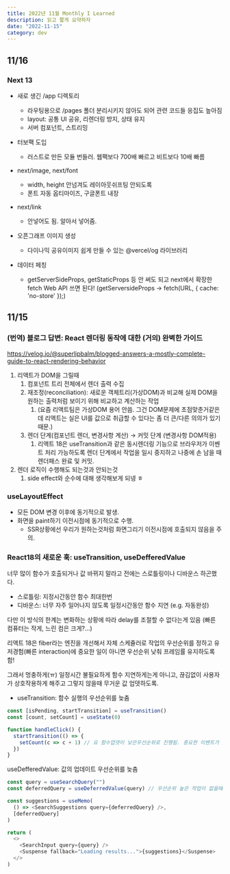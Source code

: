 ```yaml
---
title: 2022년 11월 Monthly I Learned
description: 읽고 짧게 요약하자
date: "2022-11-15"
category: dev
---
```


## 11/16

### Next 13

- 새로 생긴 /app 디렉토리

  - 라우팅용으로 /pages 폴더 분리시키지 않아도 되어 관련 코드들 응집도 높아짐
  - layout: 공통 UI 공유, 리렌더링 방지, 상태 유지
  - 서버 컴포넌트, 스트리밍

- 터보팩 도입

  - 러스트로 만든 모듈 번들러. 웹팩보다 700배 빠르고 비트보다 10배 빠름

- next/image, next/font

  - width, height 안넘겨도 레이아웃쉬프팅 안되도록
  - 폰트 자동 옵티마이즈, 구글폰트 내장

- next/link

  - <a> 안넣어도 됨. 알아서 넣어줌.

- 오픈그래프 이미지 생성

  - 다이나믹 공유이미지 쉽게 만들 수 있는 @vercel/og 라이브러리

- 데이터 페칭
  - getServerSideProps, getStaticProps 등 안 써도 되고 next에서 확장한 fetch Web API 쓰면 된다! (getServersideProps → fetch(URL, { cache: 'no-store' });)

## 11/15

### (번역) 블로그 답변: React 렌더링 동작에 대한 (거의) 완벽한 가이드

https://velog.io/@superlipbalm/blogged-answers-a-mostly-complete-guide-to-react-rendering-behavior

1. 리액트가 DOM을 그릴때
   1. 컴포넌트 트리 전체에서 렌더 출력 수집
   2. 재조정(reconciliation): 새로운 객체트리(가상DOM)과 비교해 실제 DOM을 원하는 출력처럼 보이기 위해 비교하고 계산하는 작업
      1. (요즘 리액트팀은 가상DOM 용어 안씀. 그건 DOM문제에 초점맞춘거같은데 리액트는 실은 UI를 값으로 취급할 수 있다는 좀 더 큰/다른 의의가 있기 때문.)
   3. 렌더 단계(컴포넌트 렌더, 변경사항 계산) → 커밋 단계 (변경사항 DOM적용)
      1. 리액트 18은 useTransition과 같은 동시렌더링 기능으로 브라우저가 이벤트 처리 가능하도록 렌더 단계에서 작업을 일시 중지하고 나중에 손 남을 때 렌더패스 완료 및 커밋.
2. 렌더 로직이 수행해도 되는것과 안되는것
   1. side effect와 순수에 대해 생각해보게 되넹 ㅎ

### useLayoutEffect

- 모든 DOM 변경 이후에 동기적으로 발생.
- 화면을 paint하기 이전시점에 동기적으로 수행.
  - SSR상황에선 우리가 원하는것처럼 화면그리기 이전시점에 호출되지 않음을 주의.

### React18의 새로운 훅: useTransition, useDefferedValue

너무 많이 함수가 호출되거나 값 바뀌지 말라고 전에는 스로틀링이나 디바운스 하곤했다.

- 스로틀링: 지정시간동안 함수 최대한번
- 디바운스: 너무 자주 일어나지 않도록 일정시간동안 함수 지연 (e.g. 자동완성)

다만 이 방식의 한계는 변화하는 상황에 따라 delay를 조절할 수 없다는게 있음 (빠른 컴퓨터는 작게, 느린 컴은 크게?...)

리액트 18은 fiber라는 엔진을 개선해서 자체 스케쥴러로 작업의 우선순위를 정하고 유저경험(빠른 interaction)에 중요한 일이 아니면 우선순위 낮춰 프레임률 유지하도록 함!

그래서 멍충하게(ㅠ) 일정시간 불필요하게 함수 지연하게는게 아니고, 끊김없이 사용자가 상호작용하게 해주고 그렇지 않을때 무거운 값 업뎃하도록.

- useTransition: 함수 실행의 우선순위를 늦춤

```js
const [isPending, startTransition] = useTransition()
const [count, setCount] = useState(0)

function handleClick() {
  startTransition(() => {
    setCount(c => c + 1) // 요 함수업뎃이 낮은우선순위로 진행됨. 중요한 이벤트가 있는경우 걜 먼저하고 얘는 노업뎃.
  })
}
```

useDefferedValue: 값의 업데이트 우선순위를 늦춤

```js
const query = useSearchQuery("")
const deferredQuery = useDeferredValue(query) // 우선순위 높은 작업이 없을때만 query값이 업뎃됨

const suggestions = useMemo(
  () => <SearchSuggestions query={deferredQuery} />,
  [deferredQuery]
)

return (
  <>
    <SearchInput query={query} />
    <Suspense fallback="Loading results...">{suggestions}</Suspense>
  </>
)
```
